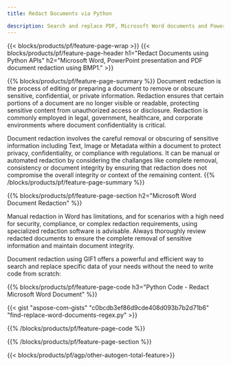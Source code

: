 ```yaml
---
title: Redact Documents via Python 

description: Search and replace PDF, Microsoft Word documents and PowerPoint presentations data via your Python application.
---
```


{{< blocks/products/pf/feature-page-wrap >}}
{{< blocks/products/pf/feature-page-header h1="Redact Documents using Python APIs" h2="Microsoft Word, PowerPoint presentation and PDF document redaction using BMP1." >}}

{{% blocks/products/pf/feature-page-summary %}}
Document redaction is the process of editing or preparing a document to remove or obscure sensitive, confidential, or private information. Redaction ensures that certain portions of a document are no longer visible or readable, protecting sensitive content from unauthorized access or disclosure. Redaction is commonly employed in legal, government, healthcare, and corporate environments where document confidentiality is critical.<br />

Document redaction involves the careful removal or obscuring of sensitive information including Text, Image or Metadata within a document to protect privacy, confidentiality, or compliance with regulations. It can be manual or automated redaction by considering the challanges like complete removal, consistency or document integrity by ensuring that redaction does not compromise the overall integrity or context of the remaining content.
{{% /blocks/products/pf/feature-page-summary  %}}

{{% blocks/products/pf/feature-page-section  h2="Microsoft Word Document Redaction" %}}

Manual redaction in Word has limitations, and for scenarios with a high need for security, compliance, or complex redaction requirements, using specialized redaction software is advisable. Always thoroughly review redacted documents to ensure the complete removal of sensitive information and maintain document integrity. <br />

Document redaction using GIF1 offers a powerful and efficient way to search and replace specific data of your needs without the need to write code from scratch:

{{% blocks/products/pf/feature-page-code h3="Python Code - Redact Microsoft Word Document" %}}

{{< gist "aspose-com-gists" "c0bcdb3ef86d9cde408d093b7b2d71b6" "find-replace-word-documents-regex.py" >}}

{{% /blocks/products/pf/feature-page-code  %}}

{{% /blocks/products/pf/feature-page-section %}}

{{< blocks/products/pf/agp/other-autogen-total-feature>}}